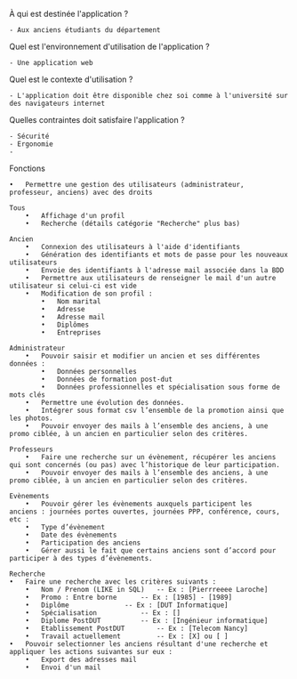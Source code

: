 À qui est destinée l'application ?

	- Aux anciens étudiants du département

Quel est l'environnement d'utilisation de l'application ?

	- Une application web
	
Quel est le contexte d'utilisation ?

	- L'application doit être disponible chez soi comme à l'université sur des navigateurs internet

Quelles contraintes doit satisfaire l'application ?

	- Sécurité
	- Ergonomie
	- 




Fonctions

	•	Permettre une gestion des utilisateurs (administrateur, professeur, anciens) avec des droits

	Tous
		•	Affichage d'un profil
		•	Recherche (détails catégorie "Recherche" plus bas)
		
	Ancien
		•	Connexion des utilisateurs à l'aide d'identifiants
		•	Génération des identifiants et mots de passe pour les nouveaux utilisateurs
		•	Envoie des identifiants à l'adresse mail associée dans la BDD
		•	Permettre aux utilisateurs de renseigner le mail d'un autre utilisateur si celui-ci est vide
		•	Modification de son profil :
			•	Nom marital
			•	Adresse
			•	Adresse mail
			•	Diplômes
			•	Entreprises
	
	Administrateur
		•	Pouvoir saisir et modifier un ancien et ses différentes données :
			•	Données personnelles
			•	Données de formation post-dut
			•	Données professionnelles et spécialisation sous forme de mots clés
		•	Permettre une évolution des données.
		•	Intégrer sous format csv l’ensemble de la promotion ainsi que les photos.
		•	Pouvoir envoyer des mails à l’ensemble des anciens, à une promo ciblée, à un ancien en particulier selon des critères.
		
	Professeurs
		•	Faire une recherche sur un évènement, récupérer les anciens qui sont concernés (ou pas) avec l’historique de leur participation.
		•	Pouvoir envoyer des mails à l’ensemble des anciens, à une promo ciblée, à un ancien en particulier selon des critères.
	
	Evènements
		•	Pouvoir gérer les évènements auxquels participent les anciens : journées portes ouvertes, journées PPP, conférence, cours, etc :
		•	Type d’évènement
		•	Date des évènements
		•	Participation des anciens
		•	Gérer aussi le fait que certains anciens sont d’accord pour participer à des types d’évènements.
	
	Recherche
	•	Faire une recherche avec les critères suivants :
		•	Nom / Prenom (LIKE in SQL)	 -- Ex : [Pierrreeee Laroche]
		•	Promo : Entre borne		 -- Ex : [1985] - [1989]
		•	Diplôme			 	 -- Ex : [DUT Informatique]
		•	Spécialisation 			 -- Ex : []
		•	Diplome PostDUT			 -- Ex : [Ingénieur informatique]
		•	Etablissement PostDUT	 	 -- Ex : [Telecom Nancy]
		•	Travail actuellement		 -- Ex : [X] ou [ ]
	•	Pouvoir selectionner les anciens résultant d'une recherche et appliquer les actions suivantes sur eux :
		•	Export des adresses mail
		•	Envoi d'un mail
